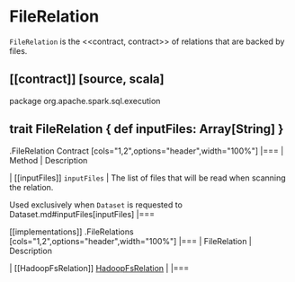 # FileRelation

`FileRelation` is the <<contract, contract>> of relations that are backed by files.

[[contract]]
[source, scala]
----
package org.apache.spark.sql.execution

trait FileRelation {
  def inputFiles: Array[String]
}
----

.FileRelation Contract
[cols="1,2",options="header",width="100%"]
|===
| Method
| Description

| [[inputFiles]] `inputFiles`
|
The list of files that will be read when scanning the relation.

Used exclusively when `Dataset` is requested to Dataset.md#inputFiles[inputFiles]
|===

[[implementations]]
.FileRelations
[cols="1,2",options="header",width="100%"]
|===
| FileRelation
| Description

| [[HadoopFsRelation]] [HadoopFsRelation](HadoopFsRelation.md)
|
|===
